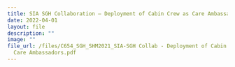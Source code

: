 ```yaml
---
title: SIA SGH Collaboration – Deployment of Cabin Crew as Care Ambassadors
date: 2022-04-01
layout: file
description: ""
image: ""
file_url: /files/C654_SGH_SHM2021_SIA-SGH Collab - Deployment of Cabin Crew as
  Care Ambassadors.pdf
---
```

